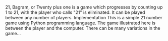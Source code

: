 21, Bagram, or Twenty plus one is a game which progresses by counting up 1 to 21, with the player who calls "21" is eliminated. It can be played between any number of players.
Implementation This is a simple 21 number game using Python programming language.
The game illustrated here is between the player and the computer. There can be many variations in the game...
